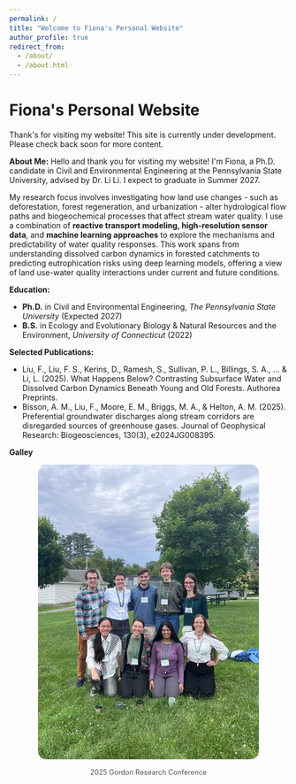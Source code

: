 ```yaml
---
permalink: /
title: "Welcome to Fiona's Personal Website"
author_profile: true
redirect_from: 
  - /about/
  - /about.html
---
```


Fiona's Personal Website
======
Thank's for visiting my website! This site is currently under development. Please check back soon for more content.

**About Me:**
Hello and thank you for visiting my website! I'm Fiona, a Ph.D. candidate in Civil and Environmental Engineering at the Pennsylvania State University, advised by Dr. Li Li. I expect to graduate in Summer 2027.

My research focus involves investigating how land use changes - such as deforestation, forest regeneration, and urbanization - alter hydrological flow paths and biogeochemical processes that affect stream water quality. I use a combination of **reactive transport modeling, high-resolution sensor data**, and **machine learning approaches** to explore the mechanisms and predictability of water quality responses. This work spans from understanding dissolved carbon dynamics in forested catchments to predicting eutrophication risks using deep learning models, offering a view of land use-water quality interactions under current and future conditions.


**Education:**
- **Ph.D.** in Civil and Environmental Engineering, *The Pennsylvania State University* (Expected 2027)
- **B.S.** in Ecology and Evolutionary Biology & Natural Resources and the Environment, *University of Connecticut* (2022)

**Selected Publications:**
- Liu, F., Liu, F. S., Kerins, D., Ramesh, S., Sullivan, P. L., Billings, S. A., ... & Li, L. (2025). What Happens Below? Contrasting Subsurface Water and Dissolved Carbon Dynamics Beneath Young and Old Forests. Authorea Preprints.
- Bisson, A. M., Liu, F., Moore, E. M., Briggs, M. A., & Helton, A. M. (2025). Preferential groundwater discharges along stream corridors are disregarded sources of greenhouse gases. Journal of Geophysical Research: Biogeosciences, 130(3), e2024JG008395.

**Galley**
<div style="text-align: center;">
  <img src="images/Gordon_2025.jpg" alt="Fiona Liu with colleagues" style="width: 80%; max-width: 400px; border-radius: 15px;" />
  <p style="font-size: 0.9em; color: #555;">2025 Gordon Research Conference</p>
</div>
